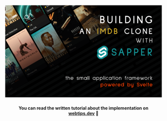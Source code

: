 <h1 align="center">
    <img src="imdb-sapper.png" alt="Small IMDB clone made with Sapper" />
</h1>
<h4 align="center">You can read the written tutorial about the implementation on <strong><a href="https://www.webtips.dev/how-to-make-stunning-data-visualizations-with-d3-js">webtips.dev</a></strong> 🎥</h4>